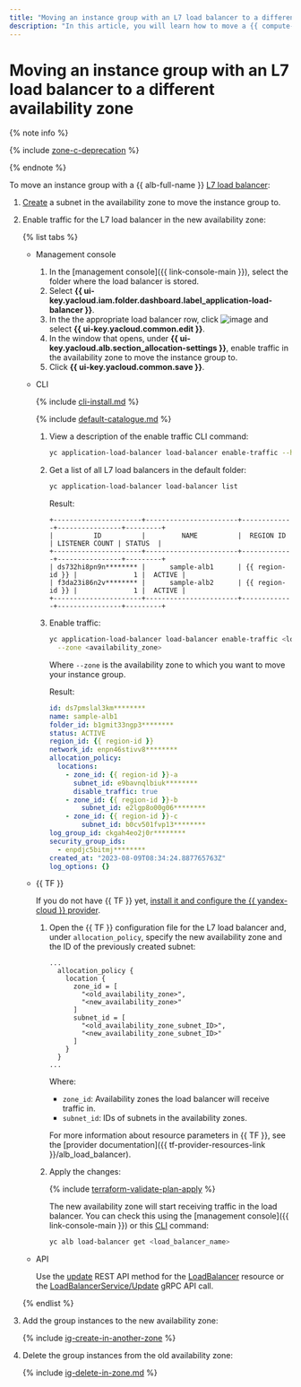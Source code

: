 ```yaml
---
title: "Moving an instance group with an L7 load balancer to a different availability zone"
description: "In this article, you will learn how to move a {{ compute-name }} instance group with an L7 load balancer across availability zones."
---
```


# Moving an instance group with an L7 load balancer to a different availability zone


{% note info %}

{% include [zone-c-deprecation](../../../_includes/vpc/zone-c-deprecation.md) %}

{% endnote %}


To move an instance group with a {{ alb-full-name }} [L7 load balancer](../../../network-load-balancer/concepts):
1. [Create](../../../vpc/operations/subnet-create.md) a subnet in the availability zone to move the instance group to.
1. Enable traffic for the L7 load balancer in the new availability zone:

   {% list tabs %}

   - Management console

      1. In the [management console]({{ link-console-main }}), select the folder where the load balancer is stored.
      1. Select **{{ ui-key.yacloud.iam.folder.dashboard.label_application-load-balancer }}**.
      1. In the the appropriate load balancer row, click ![image](../../../_assets/horizontal-ellipsis.svg) and select **{{ ui-key.yacloud.common.edit }}**.
      1. In the window that opens, under **{{ ui-key.yacloud.alb.section_allocation-settings }}**, enable traffic in the availability zone to move the instance group to.
      1. Click **{{ ui-key.yacloud.common.save }}**.

   - CLI

      {% include [cli-install.md](../../../_includes/cli-install.md) %}

      {% include [default-catalogue.md](../../../_includes/default-catalogue.md) %}

      1. View a description of the enable traffic CLI command:

         ```bash
         yc application-load-balancer load-balancer enable-traffic --help
         ```

      1. Get a list of all L7 load balancers in the default folder:

         ```bash
         yc application-load-balancer load-balancer list
         ```

         Result:

         ```text
         +----------------------+-----------------------+-------------+----------------+---------+
         |          ID          |         NAME          |  REGION ID  | LISTENER COUNT | STATUS  |
         +----------------------+-----------------------+-------------+----------------+---------+
         | ds732hi8pn9n******** |      sample-alb1      | {{ region-id }} |              1 |  ACTIVE |
         | f3da23i86n2v******** |      sample-alb2      | {{ region-id }} |              1 |  ACTIVE |
         +----------------------+-----------------------+-------------+----------------+---------+
         ```

      1. Enable traffic:

         ```bash
         yc application-load-balancer load-balancer enable-traffic <load_balancer_name> \
           --zone <availability_zone>
         ```

         Where `--zone` is the availability zone to which you want to move your instance group.

         Result:

         ```yaml
         id: ds7pmslal3km********
         name: sample-alb1
         folder_id: b1gmit33ngp3********
         status: ACTIVE
         region_id: {{ region-id }}
         network_id: enpn46stivv8********
         allocation_policy:
           locations:
             - zone_id: {{ region-id }}-a
               subnet_id: e9bavnqlbiuk********
               disable_traffic: true
             - zone_id: {{ region-id }}-b
                 subnet_id: e2lgp8o00g06********
             - zone_id: {{ region-id }}-c
                 subnet_id: b0cv501fvp13********
         log_group_id: ckgah4eo2j0r********
         security_group_ids:
           - enpdjc5bitmj********
         created_at: "2023-08-09T08:34:24.887765763Z"
         log_options: {}
         ```

   - {{ TF }}

      If you do not have {{ TF }} yet, [install it and configure the {{ yandex-cloud }} provider](../../../tutorials/infrastructure-management/terraform-quickstart.md#install-terraform).

      1. Open the {{ TF }} configuration file for the L7 load balancer and, under `allocation_policy`, specify the new availability zone and the ID of the previously created subnet:

         ```hcl
         ...
           allocation_policy {
             location {
               zone_id = [
                 "<old_availability_zone>",
                 "<new_availability_zone>"
               ]
               subnet_id = [
                 "<old_availability_zone_subnet_ID>",
                 "<new_availability_zone_subnet_ID>"
               ]
             }
           }
         ...
         ```

         Where:

         * `zone_id`: Availability zones the load balancer will receive traffic in.
         * `subnet_id`: IDs of subnets in the availability zones.

         For more information about resource parameters in {{ TF }}, see the [provider documentation]({{ tf-provider-resources-link }}/alb_load_balancer).

      1. Apply the changes:

         {% include [terraform-validate-plan-apply](../../../_tutorials/terraform-validate-plan-apply.md) %}

         The new availability zone will start receiving traffic in the load balancer. You can check this using the [management console]({{ link-console-main }}) or this [CLI](../../../cli/quickstart.md) command:

         ```bash
         yc alb load-balancer get <load_balancer_name>
         ```

   - API

      Use the [update](../../../application-load-balancer/api-ref/LoadBalancer/update.md) REST API method for the [LoadBalancer](../../../application-load-balancer/api-ref/LoadBalancer/index.md) resource or the [LoadBalancerService/Update](../../../application-load-balancer/api-ref/grpc/load_balancer_service.md#Update) gRPC API call.

   {% endlist %}

1. Add the group instances to the new availability zone:

   {% include [ig-create-in-another-zone](../../../_includes/compute/ig-create-in-another-zone.md) %}

1. Delete the group instances from the old availability zone:

   {% include [ig-delete-in-zone.md](../../../_includes/compute/ig-delete-in-zone.md) %}
